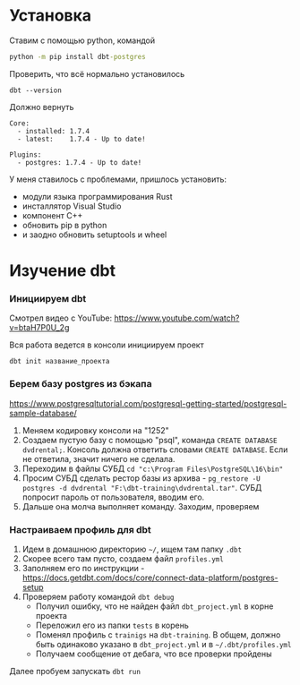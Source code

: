 # Установка

Ставим с помощью python, командой 
```cmd
python -m pip install dbt-postgres
```
Проверить, что всё нормально установилось
```
dbt --version
```
Должно вернуть
```
Core:
  - installed: 1.7.4
  - latest:    1.7.4 - Up to date!

Plugins:
  - postgres: 1.7.4 - Up to date!
```
У меня ставилось с проблемами, пришлось установить:
* модули языка программирования Rust
* инсталлятор Visual Studio
* компонент C++
* обновить pip в python
* и заодно обновить setuptools и wheel

# Изучение dbt


### Инициируем dbt
Смотрел видео с YouTube:
https://www.youtube.com/watch?v=btaH7P0U_2g

Вся работа ведется в консоли
инициируем проект
```
dbt init название_проекта
```

### Берем базу postgres из бэкапа
https://www.postgresqltutorial.com/postgresql-getting-started/postgresql-sample-database/

1. Меняем кодировку консоли на "1252"
2. Создаем пустую базу с помощью "psql", команда `CREATE DATABASE dvdrental;`. Консоль должна ответить словами `CREATE DATABASE`. Если не ответила, значит ничего не сделала.
3. Переходим в файлы СУБД `cd "c:\Program Files\PostgreSQL\16\bin"`
4. Просим СУБД сделать рестор базы из архива - `pg_restore -U postgres -d dvdrental "F:\dbt-training\dvdrental.tar"`. СУБД попросит пароль от пользователя, вводим его.
5. Дальше она молча выполняет команду. Заходим, проверяем

### Настраиваем профиль для dbt

1. Идем в домашнюю директорию `~/`, ищем там папку `.dbt`
2. Скорее всего там пусто, создаем файл `profiles.yml`
3. Заполняем его по инструкции - https://docs.getdbt.com/docs/core/connect-data-platform/postgres-setup
4. Проверяем работу командой `dbt debug`
   * Получил ошибку, что не найден файл `dbt_project.yml` в корне проекта
   * Переложил его из папки `tests` в корень
   * Поменял профиль с `trainigs` на `dbt-training`. В общем, должно быть одинаково указано в `dbt_project.yml` и в `~/.dbt/profiles.yml`
   * Получаем сообщение от дебага, что все проверки пройдены

Далее пробуем запускать `dbt run`